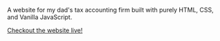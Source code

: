 A website for my dad's tax accounting firm built with purely HTML, CSS, and Vanilla JavaScript.

<a href="https://friendaccounting.com/">Checkout the website live!</a>